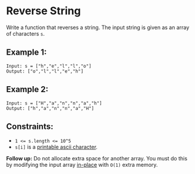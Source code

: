 # Reverse String
Write a function that reverses a string. The input string is given as an array of characters `s`.

## Example 1:
```
Input: s = ["h","e","l","l","o"]
Output: ["o","l","l","e","h"]
```

## Example 2:
```
Input: s = ["H","a","n","n","a","h"]
Output: ["h","a","n","n","a","H"]
```

## Constraints:
- `1 <= s.length <= 10^5`
- `s[i]` is a [printable ascii character](https://en.wikipedia.org/wiki/ASCII#Printable_characters).

**Follow up:** Do not allocate extra space for another array. You must do this by modifying the input array [in-place](https://en.wikipedia.org/wiki/In-place_algorithm) with `O(1)` extra memory.